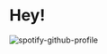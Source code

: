 # Hey!
![spotify-github-profile](https://spotify-github-profile.vercel.app/api/view?uid=31imodtox3afjhmpiisvpbwyijji&cover_image=true&theme=novatorem&show_offline=true&background_color=121212&interchange=false&bar_color=53b14f&bar_color_cover=true)
